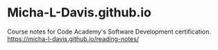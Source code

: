# Micha-L-Davis.github.io

Course notes for Code Academy's Software Development certification.
https://micha-l-davis.github.io/reading-notes/
